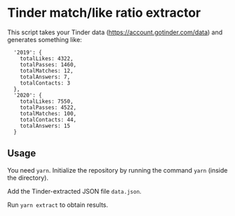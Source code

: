 # Tinder match/like ratio extractor

This script takes your Tinder data (https://account.gotinder.com/data) and generates something like:

```
  '2019': {
    totalLikes: 4322,
    totalPasses: 1460,
    totalMatches: 12,
    totalAnswers: 7,
    totalContacts: 3
  },
  '2020': {
    totalLikes: 7550,
    totalPasses: 4522,
    totalMatches: 100,
    totalContacts: 44,
    totalAnswers: 15
  }
```

## Usage

You need `yarn`. Initialize the repository by running the command `yarn` (inside the directory).

Add the Tinder-extracted JSON file `data.json`.

Run `yarn extract` to obtain results.
